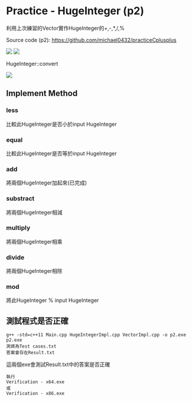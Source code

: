 # Practice - HugeInteger (p2)

利用上次練習的Vector實作HugeInteger的+,-,*,/,%

Source code (p2): https://github.com/michael0432/practiceCplusplus

![](https://i.imgur.com/WhJhVHm.png)
![](https://i.imgur.com/DSA5RwQ.png)

HugeInteger::convert

![](https://i.imgur.com/Ww4yYlc.png)


## Implement Method

### less
比較此HugeInteger是否小於input HugeInteger

### equal
比較此HugeInteger是否等於input HugeInteger

### add
將兩個HugeInteger加起來(已完成)

### substract
將兩個HugeInteger相減

### multiply
將兩個HugeInteger相乘

### divide
將兩個HugeInteger相除

### mod
將此HugeInteger % input HugeInteger

## 測試程式是否正確

```
g++ -std=c++11 Main.cpp HugeIntegerImpl.cpp VectorImpl.cpp -o p2.exe
p2.exe
測資為Test cases.txt
答案會存在Result.txt
```

這兩個exe會測試Result.txt中的答案是否正確

```
執行
Verification - x64.exe
或
Verification - x86.exe
```